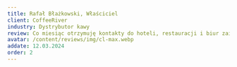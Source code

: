 ```yaml
---
title: Rafał Błażkowski, Właściciel
client: CoffeeRiver
industry: Dystrybutor kawy
review: Co miesiąc otrzymuję kontakty do hoteli, restauracji i biur zainteresowanych naszą kawą. System działa jak w zegarku.
avatar: /content/reviews/img/cl-max.webp
addate: 12.03.2024
order: 2
---
```

